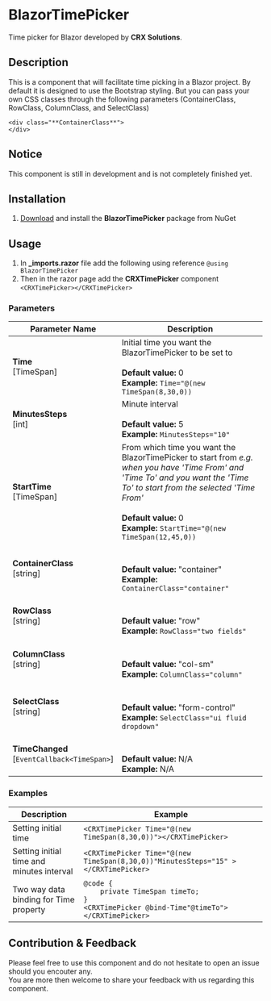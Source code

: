 # BlazorTimePicker
Time picker for Blazor developed by **CRX Solutions**.

## Description
This is a component that will facilitate time picking in a Blazor project. By default it is designed to use the Bootstrap styling. But you can pass your own CSS classes through the following parameters (ContainerClass, RowClass, ColumnClass, and SelectClass)

```
<div class="**ContainerClass**">
</div>
```

## Notice
This component is still in development and is not completely finished yet.

## Installation
1. [Download](https://www.nuget.org/packages/BlazorTimePicker) and install the **BlazorTimePicker** package from NuGet

## Usage
1. In **_imports.razor** file add the following using reference `@using BlazorTimePicker`
1. Then in the razor page add the **CRXTimePicker** component `<CRXTimePicker></CRXTimePicker>`

### Parameters

Parameter Name|Description
--------------|-----------
**Time**<br/>[TimeSpan]|Initial time you want the BlazorTimePicker to be set to<br/><br/>**Default value:** 0<br/>**Example:** `Time="@(new TimeSpan(8,30,0))`
**MinutesSteps**<br/>[int]|Minute interval<br/><br/>**Default value:** 5<br/>**Example:** `MinutesSteps="10"`
**StartTime**<br/>[TimeSpan]|From which time you want the BlazorTimePicker to start from *e.g. when you have 'Time From' and 'Time To' and you want the 'Time To' to start from the selected 'Time From'*<br/><br/>**Default value:** 0<br/>**Example:** `StartTime="@(new TimeSpan(12,45,0))`
**ContainerClass**<br/>[string]|<br/><br/>**Default value:** "container"<br/>**Example:** `ContainerClass="container"`
**RowClass**<br/>[string]|<br/><br/>**Default value:** "row"<br/>**Example:** `RowClass="two fields"`
**ColumnClass**<br/>[string]|<br/><br/>**Default value:** "col-sm"<br/>**Example:** `ColumnClass="column"`
**SelectClass**<br/>[string]|<br/><br/>**Default value:** "form-control"<br/>**Example:** `SelectClass="ui fluid dropdown"`
**TimeChanged**<br/>[`EventCallback<TimeSpan>`]|<br/><br/>**Default value:** N/A<br/>**Example:** N/A

### Examples
Description|Example
-----------|-------
Setting initial time|`<CRXTimePicker Time="@(new TimeSpan(8,30,0))"></CRXTimePicker>`
Setting initial time and minutes interval|`<CRXTimePicker Time="@(new TimeSpan(8,30,0))"MinutesSteps="15" ></CRXTimePicker>`
Two way data binding for Time property|`@code {`<br/>`    private TimeSpan timeTo;`<br/>`}`<br/>`<CRXTimePicker @bind-Time"@timeTo"></CRXTimePicker>`

## Contribution & Feedback
Please feel free to use this component and do not hesitate to open an issue should you encouter any.
<br/>You are more then welcome to share your feedback with us regarding this component.
